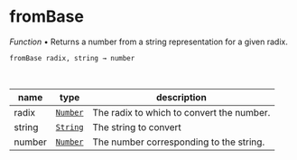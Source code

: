 # fromBase

_Function_ &bull; Returns a number from a string representation for a given radix.

<pre><code>fromBase radix, string &rarr; number</code></pre>
<br>

| name | type | description |
|------|------|-------------|
|radix|[`Number`][number]|The radix to which to convert the number.|
|string|[`String`][string]|The string to convert|
|number|[`Number`][number]|The number corresponding to the string.|



[number]: https://developer.mozilla.org/en-US/docs/Web/JavaScript/Reference/Global_Objects/Number
[string]: https://developer.mozilla.org/en-US/docs/Web/JavaScript/Reference/Global_Objects/String